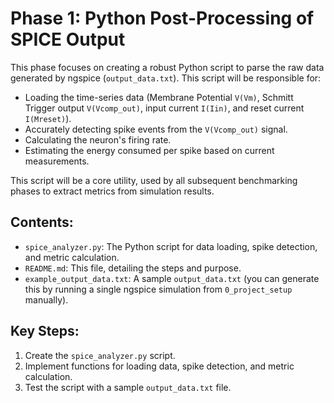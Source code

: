 # Phase 1: Python Post-Processing of SPICE Output

This phase focuses on creating a robust Python script to parse the raw data generated by ngspice (`output_data.txt`). This script will be responsible for:

- Loading the time-series data (Membrane Potential `V(Vm)`, Schmitt Trigger output `V(Vcomp_out)`, input current `I(Iin)`, and reset current `I(Mreset)`).
- Accurately detecting spike events from the `V(Vcomp_out)` signal.
- Calculating the neuron's firing rate.
- Estimating the energy consumed per spike based on current measurements.

This script will be a core utility, used by all subsequent benchmarking phases to extract metrics from simulation results.

## Contents:

- `spice_analyzer.py`: The Python script for data loading, spike detection, and metric calculation.
- `README.md`: This file, detailing the steps and purpose.
- `example_output_data.txt`: A sample `output_data.txt` (you can generate this by running a single ngspice simulation from `0_project_setup` manually).

## Key Steps:

1.  Create the `spice_analyzer.py` script.
2.  Implement functions for loading data, spike detection, and metric calculation.
3.  Test the script with a sample `output_data.txt` file.
